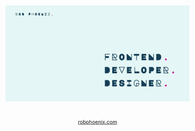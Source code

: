 <p align="center">
    <img src="./site.png" alt='Rob Phoenix. Frontend Developer.'>
</p>
<br/>
<p align="center">
<a href="https://www.robphoenix.com/">robphoenix.com</a>
</p>

